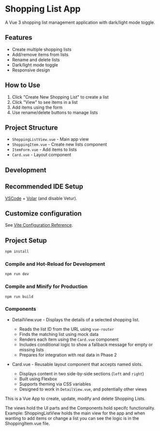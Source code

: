 # Shopping List App

A Vue 3 shopping list management application with dark/light mode toggle.

## Features
- Create multiple shopping lists
- Add/remove items from lists
- Rename and delete lists
- Dark/light mode toggle
- Responsive design

## How to Use
1. Click "Create New Shopping List" to create a list
2. Click "View" to see items in a list
3. Add items using the form
4. Use rename/delete buttons to manage lists

## Project Structure
- `ShoppingListView.vue` - Main app view
- `ShoppingItem.vue` - Create new lists component
- `ItemForm.vue` - Add items to lists
- `Card.vue` - Layout component

## Development

## Recommended IDE Setup

[VSCode](https://code.visualstudio.com/) + [Volar](https://marketplace.visualstudio.com/items?itemName=Vue.volar) (and disable Vetur).

## Customize configuration

See [Vite Configuration Reference](https://vite.dev/config/).

## Project Setup

```sh
npm install
```

### Compile and Hot-Reload for Development

```sh
npm run dev
```

### Compile and Minify for Production

```sh
npm run build
```

### Components
- DetailView.vue - Displays the details of a selected shopping list.

    - Reads the list ID from the URL using `vue-router`
    - Finds the matching list using mock data
    - Renders each item using the `Card.vue` component
    - Includes conditional logic to show a fallback message for empty or missing lists
    - Prepares for integration with real data in Phase 2

- Card.vue - Reusable layout component that accepts named slots.
    - Displays content in two side-by-side sections (`left` and `right`)
    - Built using Flexbox
    - Supports theming via CSS variables
    - Designed to work in `DetailView.vue`, and potentially other views

This is a Vue App to create, update, modify and delete Shopping Lists.

The views hold the UI parts and the Components hold specifc functionality.
Example: ShoppingListView holds the main view for the app and when wanting to add items or change a list you can see the logic is in the ShoppingItem.vue file. 
